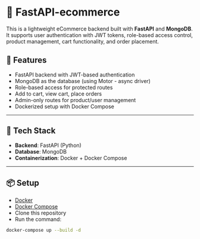 # 🛒 FastAPI-ecommerce

This is a lightweight eCommerce backend built with **FastAPI** and **MongoDB**. It supports user authentication with JWT tokens, role-based access control, product management, cart functionality, and order placement.

## 🚀 Features

- FastAPI backend with JWT-based authentication
- MongoDB as the database (using Motor - async driver)
- Role-based access for protected routes
- Add to cart, view cart, place orders
- Admin-only routes for product/user management
- Dockerized setup with Docker Compose

---

## 🧱 Tech Stack

- **Backend**: FastAPI (Python)
- **Database**: MongoDB
- **Containerization**: Docker + Docker Compose

---

## 📦 Setup

- [Docker](https://www.docker.com/)
- [Docker Compose](https://docs.docker.com/compose/)
- Clone this repository
- Run the command:
```bash
docker-compose up --build -d
```